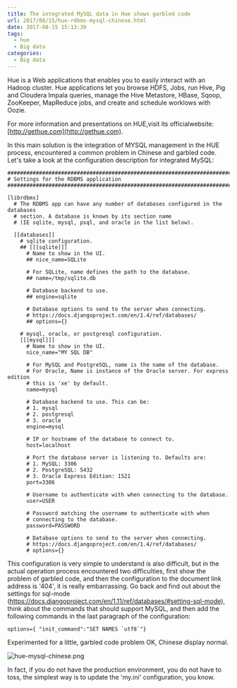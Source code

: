 ```yaml
---
title: The integrated MySQL data in Hue shows garbled code
url: 2017/08/15/hue-rdbms-mysql-chinese.html
date: 2017-08-15 15:13:39
tags:
  - hue
  - Big data
categories:
  - Big data
---
```


Hue is a Web applications that enables you to easily interact with an Hadoop cluster. Hue applications let you browse HDFS, Jobs, run Hive, Pig and Cloudera Impala queries, manage the Hive Metastore, HBase, Sqoop, ZooKeeper, MapReduce jobs, and create and schedule worklows with Oozie. 

For more information and presentations on HUE,visit its officialwebsite: [http://gethue.com](http://gethue.com).

<!--more-->

In this main solution is the integration of MYSQL management in the HUE process, encountered a common problem in Chinese and garbled code. Let's take a look at the configuration description for integrated MySQL:

```
###########################################################################
# Settings for the RDBMS application
###########################################################################

[librdbms]
  # The RDBMS app can have any number of databases configured in the databases
  # section. A database is known by its section name
  # (IE sqlite, mysql, psql, and oracle in the list below).

  [[databases]]
    # sqlite configuration.
    ## [[[sqlite]]]
      # Name to show in the UI.
      ## nice_name=SQLite

      # For SQLite, name defines the path to the database.
      ## name=/tmp/sqlite.db

      # Database backend to use.
      ## engine=sqlite

      # Database options to send to the server when connecting.
      # https://docs.djangoproject.com/en/1.4/ref/databases/
      ## options={}

    # mysql, oracle, or postgresql configuration.
    [[[mysql]]]
      # Name to show in the UI.
      nice_name="MY SQL DB"

      # For MySQL and PostgreSQL, name is the name of the database.
      # For Oracle, Name is instance of the Oracle server. For express edition
      # this is 'xe' by default.
      name=mysql

      # Database backend to use. This can be:
      # 1. mysql
      # 2. postgresql
      # 3. oracle
      engine=mysql

      # IP or hostname of the database to connect to.
      host=localhost

      # Port the database server is listening to. Defaults are:
      # 1. MySQL: 3306
      # 2. PostgreSQL: 5432
      # 3. Oracle Express Edition: 1521
      port=3306

      # Username to authenticate with when connecting to the database.
      user=USER

      # Password matching the username to authenticate with when
      # connecting to the database.
      password=PASSWORD

      # Database options to send to the server when connecting.
      # https://docs.djangoproject.com/en/1.4/ref/databases/
      # options={}
```

This configuration is very simple to understand is also difficult, but in the actual operation process encountered two difficulties, first show the problem of garbled code, and then the configuration to the document link address is '404', it is really embarrassing. Go back and find out about the settings for sql-mode (https://docs.djangoproject.com/en/1.11/ref/databases/#setting-sql-mode), think about the commands that should support MySQL, and then add the following commands in the last paragraph of the configuration:

```
options={ "init_command":"SET NAMES `utf8`"}
```

Experimented for a little, garbled code problem OK, Chinese display normal. 

![hue-mysql-chinese.png](http://siteimgs.lisenhui.cn/2017/08-15-hue-mysql-chinese.png)

In fact, if you do not have the production environment, you do not have to toss, the simplest way is to update the 'my.ini' configuration, you know.

